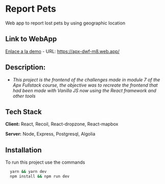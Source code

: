 

# Report Pets

Web app to report lost pets by using geographic location

## Link to WebApp

[Enlace a la demo](https://apx-dwf-m8.web.app/) - URL: https://apx-dwf-m8.web.app/

## Description:

- *This project is the frontend of the challenges made in module 7 of the Apx Fullstack course, the objective was to recreate the frontend that had been made with Vanilla JS now using the React framework and other tools*

## Tech Stack

**Client:** React, Recoil, React-dropzone, React-mapbox

**Server:** Node, Express, Postgresql, Algolia

## Installation

To run this project use the commands

```bash
  yarn && yarn dev
  npm install && npm run dev
```

